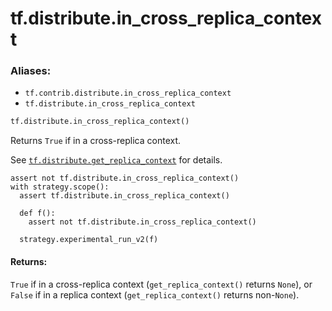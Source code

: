 <div itemscope itemtype="http://developers.google.com/ReferenceObject">
<meta itemprop="name" content="tf.distribute.in_cross_replica_context" />
<meta itemprop="path" content="Stable" />
</div>

# tf.distribute.in_cross_replica_context

### Aliases:

* `tf.contrib.distribute.in_cross_replica_context`
* `tf.distribute.in_cross_replica_context`

``` python
tf.distribute.in_cross_replica_context()
```

Returns `True` if in a cross-replica context.

See <a href="../../tf/distribute/get_replica_context.md"><code>tf.distribute.get_replica_context</code></a> for details.

```
assert not tf.distribute.in_cross_replica_context()
with strategy.scope():
  assert tf.distribute.in_cross_replica_context()

  def f():
    assert not tf.distribute.in_cross_replica_context()

  strategy.experimental_run_v2(f)
```

#### Returns:

`True` if in a cross-replica context (`get_replica_context()` returns
`None`), or `False` if in a replica context (`get_replica_context()` returns
non-`None`).